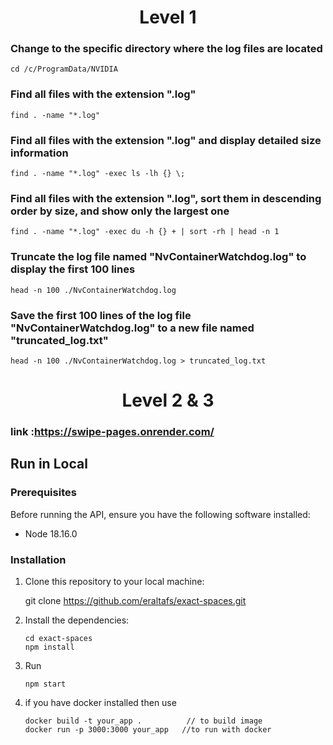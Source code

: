 <center>

# Level 1

</center>

### Change to the specific directory where the log files are located
```
cd /c/ProgramData/NVIDIA
```

### Find all files with the extension ".log"
```
find . -name "*.log"
```

### Find all files with the extension ".log" and display detailed size information
```
find . -name "*.log" -exec ls -lh {} \;
```

### Find all files with the extension ".log", sort them in descending order by size, and show only the largest one
```
find . -name "*.log" -exec du -h {} + | sort -rh | head -n 1
```

### Truncate the log file named "NvContainerWatchdog.log" to display the first 100 lines
```
head -n 100 ./NvContainerWatchdog.log
```

### Save the first 100 lines of the log file "NvContainerWatchdog.log" to a new file named "truncated_log.txt"
```
head -n 100 ./NvContainerWatchdog.log > truncated_log.txt
```

<center>

# Level 2 & 3

</center>

### link :https://swipe-pages.onrender.com/ 

## Run in Local 

### Prerequisites

Before running the API, ensure you have the following software installed:

- Node 18.16.0

### Installation

1.  Clone this repository to your local machine:

    git clone https://github.com/eraltafs/exact-spaces.git

2.  Install the dependencies:
    ```
    cd exact-spaces
    npm install
    ```
3. Run
    ```
    npm start
    ```
4. if you have docker installed then use 
    ```
    docker build -t your_app .          // to build image
    docker run -p 3000:3000 your_app   //to run with docker
    ```
